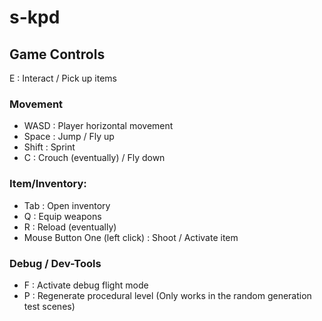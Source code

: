 # s-kpd

## Game Controls
E : Interact / Pick up items
### Movement
- WASD : Player horizontal movement
- Space : Jump / Fly up
- Shift : Sprint
- C : Crouch (eventually) / Fly down

### Item/Inventory:
- Tab : Open inventory
- Q : Equip weapons
- R : Reload (eventually)
- Mouse Button One (left click) : Shoot / Activate item

### Debug / Dev-Tools
- F : Activate debug flight mode
- P : Regenerate procedural level (Only works in the random generation test scenes)
